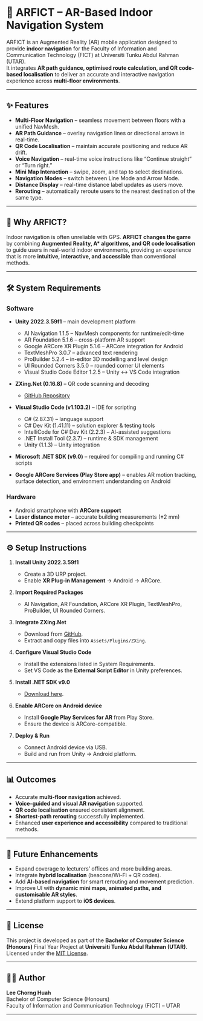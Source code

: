 # 📱 ARFICT – AR-Based Indoor Navigation System

ARFICT is an Augmented Reality (AR) mobile application designed to provide **indoor navigation** for the Faculty of Information and Communication Technology (FICT) at Universiti Tunku Abdul Rahman (UTAR).  
It integrates **AR path guidance, optimised route calculation, and QR code-based localisation** to deliver an accurate and interactive navigation experience across **multi-floor environments**.

---

## ✨ Features
- **Multi-Floor Navigation** – seamless movement between floors with a unified NavMesh.  
- **AR Path Guidance** – overlay navigation lines or directional arrows in real-time.  
- **QR Code Localisation** – maintain accurate positioning and reduce AR drift.  
- **Voice Navigation** – real-time voice instructions like “Continue straight” or “Turn right.”  
- **Mini Map Interaction** – swipe, zoom, and tap to select destinations.  
- **Navigation Modes** – switch between Line Mode and Arrow Mode.  
- **Distance Display** – real-time distance label updates as users move.  
- **Rerouting** – automatically reroute users to the nearest destination of the same type.  

---

## 🎯 Why ARFICT?
Indoor navigation is often unreliable with GPS. **ARFICT changes the game** by combining **Augmented Reality, A\* algorithms, and QR code localisation** to guide users in real-world indoor environments, providing an experience that is more **intuitive, interactive, and accessible** than conventional methods.

---

## 🛠️ System Requirements

### **Software**
- **Unity 2022.3.59f1** – main development platform  
  - AI Navigation 1.1.5 – NavMesh components for runtime/edit-time  
  - AR Foundation 5.1.6 – cross-platform AR support  
  - Google ARCore XR Plugin 5.1.6 – ARCore integration for Android  
  - TextMeshPro 3.0.7 – advanced text rendering  
  - ProBuilder 5.2.4 – in-editor 3D modelling and level design  
  - UI Rounded Corners 3.5.0 – rounded corner UI elements  
  - Visual Studio Code Editor 1.2.5 – Unity <-> VS Code integration  

- **ZXing.Net (0.16.8)** – QR code scanning and decoding  
  - [GitHub Repository](https://github.com/micjahn/ZXing.Net)  

- **Visual Studio Code (v1.103.2)** – IDE for scripting  
  - C# (2.87.31) – language support  
  - C# Dev Kit (1.41.11) – solution explorer & testing tools  
  - IntelliCode for C# Dev Kit (2.2.3) – AI-assisted suggestions  
  - .NET Install Tool (2.3.7) – runtime & SDK management  
  - Unity (1.1.3) – Unity integration  

- **Microsoft .NET SDK (v9.0)** – required for compiling and running C# scripts  

- **Google ARCore Services (Play Store app)** – enables AR motion tracking, surface detection, and environment understanding on Android  

### **Hardware**
- Android smartphone with **ARCore support**  
- **Laser distance meter** – accurate building measurements (±2 mm)  
- **Printed QR codes** – placed across building checkpoints  

---

## ⚙️ Setup Instructions

1. **Install Unity 2022.3.59f1**  
   - Create a 3D URP project.  
   - Enable **XR Plug-in Management** → Android → ARCore.  

2. **Import Required Packages**  
   - AI Navigation, AR Foundation, ARCore XR Plugin, TextMeshPro, ProBuilder, UI Rounded Corners.  

3. **Integrate ZXing.Net**  
   - Download from [GitHub](https://github.com/micjahn/ZXing.Net).  
   - Extract and copy files into `Assets/Plugins/ZXing`.  

4. **Configure Visual Studio Code**  
   - Install the extensions listed in System Requirements.  
   - Set VS Code as the **External Script Editor** in Unity preferences.  

5. **Install .NET SDK v9.0**  
   - [Download here](https://dotnet.microsoft.com/en-us/download).  

6. **Enable ARCore on Android device**  
   - Install **Google Play Services for AR** from Play Store.  
   - Ensure the device is ARCore-compatible.  

7. **Deploy & Run**  
   - Connect Android device via USB.  
   - Build and run from Unity → Android platform.  

---

## 📊 Outcomes
- Accurate **multi-floor navigation** achieved.  
- **Voice-guided and visual AR navigation** supported.  
- **QR code localisation** ensured consistent alignment.  
- **Shortest-path rerouting** successfully implemented.  
- Enhanced **user experience and accessibility** compared to traditional methods.  

---

## 🚀 Future Enhancements
- Expand coverage to lecturers’ offices and more building areas.  
- Integrate **hybrid localisation** (beacons/Wi-Fi + QR codes).  
- Add **AI-based navigation** for smart rerouting and movement prediction.  
- Improve UI with **dynamic mini maps, animated paths, and customisable AR styles**.  
- Extend platform support to **iOS devices**.  

---

## 📌 License
This project is developed as part of the **Bachelor of Computer Science (Honours)** Final Year Project at **Universiti Tunku Abdul Rahman (UTAR)**.  
Licensed under the [MIT License](LICENSE).  

---

## 👨‍💻 Author
**Lee Chorng Huah**  
Bachelor of Computer Science (Honours)  
Faculty of Information and Communication Technology (FICT) – UTAR  

---
